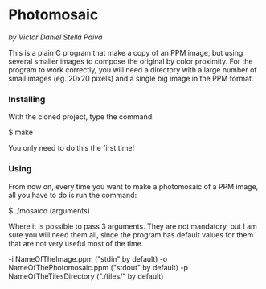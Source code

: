 # Photomosaic
*by Victor Daniel Stella Paiva*


This is a plain C program that make a copy of an PPM image, but using several smaller images to compose the original by color proximity.
For the program to work correctly, you will need a directory with a large number of small images (eg. 20x20 pixels) and a single big image in the PPM format.

### Installing

With the cloned project, type the command:

$ make

You only need to do this the first time!

### Using

From now on, every time you want to make a photomosaic of a PPM image, all you have to do is run the command:

$ ./mosaico (arguments)

Where it is possible to pass 3 arguments. They are not mandatory, but I am sure you will need them all, since the program has default values for them that are not very useful most of the time.

-i NameOfTheImage.ppm       		("stdin" by default)
-o NameOfThePhotomosaic.ppm         ("stdout" by default)
-p NameOfTheTilesDirectory          ("./tiles/" by default)
